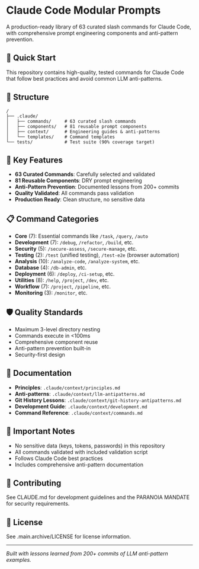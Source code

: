 # Claude Code Modular Prompts

A production-ready library of 63 curated slash commands for Claude Code, with comprehensive prompt engineering components and anti-pattern prevention.

## 🚀 Quick Start

This repository contains high-quality, tested commands for Claude Code that follow best practices and avoid common LLM anti-patterns.

## 📁 Structure

```
/
├── .claude/
│   ├── commands/     # 63 curated slash commands
│   ├── components/   # 81 reusable prompt components
│   ├── context/      # Engineering guides & anti-patterns
│   └── templates/    # Command templates
└── tests/            # Test suite (90% coverage target)
```

## 🎯 Key Features

- **63 Curated Commands**: Carefully selected and validated
- **81 Reusable Components**: DRY prompt engineering
- **Anti-Pattern Prevention**: Documented lessons from 200+ commits
- **Quality Validated**: All commands pass validation
- **Production Ready**: Clean structure, no sensitive data

## 📋 Command Categories

- **Core** (7): Essential commands like `/task`, `/query`, `/auto`
- **Development** (7): `/debug`, `/refactor`, `/build`, etc.
- **Security** (5): `/secure-assess`, `/secure-manage`, etc.
- **Testing** (2): `/test` (unified testing), `/test-e2e` (browser automation)
- **Analysis** (10): `/analyze-code`, `/analyze-system`, etc.
- **Database** (4): `/db-admin`, etc.
- **Deployment** (6): `/deploy`, `/ci-setup`, etc.
- **Utilities** (8): `/help`, `/project`, `/dev`, etc.
- **Workflow** (7): `/project`, `/pipeline`, etc.
- **Monitoring** (3): `/monitor`, etc.

## 🛡️ Quality Standards

- Maximum 3-level directory nesting
- Commands execute in <100ms
- Comprehensive component reuse
- Anti-pattern prevention built-in
- Security-first design

## 📖 Documentation

- **Principles**: `.claude/context/principles.md`
- **Anti-patterns**: `.claude/context/llm-antipatterns.md`
- **Git History Lessons**: `.claude/context/git-history-antipatterns.md`
- **Development Guide**: `.claude/context/development.md`
- **Command Reference**: `.claude/context/commands.md`

## 🚨 Important Notes

- No sensitive data (keys, tokens, passwords) in this repository
- All commands validated with included validation script
- Follows Claude Code best practices
- Includes comprehensive anti-pattern documentation

## 🤝 Contributing

See CLAUDE.md for development guidelines and the PARANOIA MANDATE for security requirements.

## 📄 License

See .main.archive/LICENSE for license information.

---

*Built with lessons learned from 200+ commits of LLM anti-pattern examples.*
